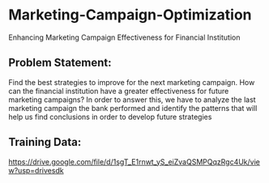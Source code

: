 # Marketing-Campaign-Optimization
Enhancing Marketing Campaign Effectiveness for Financial Institution

## Problem Statement:
Find the best strategies to improve for the next marketing campaign. How can the financial institution have a greater effectiveness for future marketing campaigns? In order to answer this, we have to analyze the last marketing campaign the bank performed and identify the patterns that will help us find conclusions in order to develop future strategies

## Training Data:
https://drive.google.com/file/d/1sgT_E1rnwt_yS_eiZvaQSMPQqzRgc4Uk/view?usp=drivesdk
